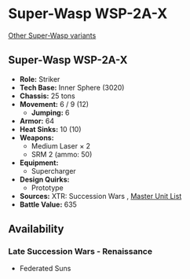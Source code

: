 # Super-Wasp WSP-2A-X 

[Other Super-Wasp variants](../super-wasp.md) 

## Super-Wasp WSP-2A-X 

- **Role:** Striker 
- **Tech Base:** Inner Sphere (3020) 
- **Chassis:** 25 tons 
- **Movement:** 6 / 9 (12) 
  - **Jumping:** 6 
- **Armor:** 64 
- **Heat Sinks:** 10 (10) 
- **Weapons:** 
  - Medium Laser × 2 
  - SRM 2 (ammo: 50) 
- **Equipment:** 
  - Supercharger 
- **Design Quirks:** 
  - Prototype 
- **Sources:** XTR: Succession Wars , [Master Unit List](http://masterunitlist.info/Unit/Details/5770) 
- **Battle Value:** 635 

## Availability 

### Late Succession Wars - Renaissance 

- Federated Suns 

